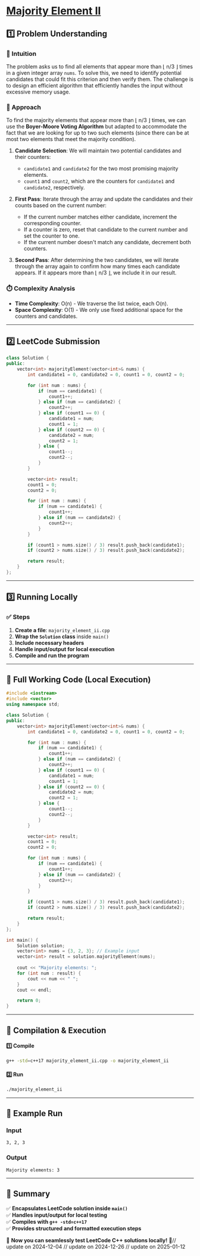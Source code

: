# **[Majority Element II](https://leetcode.com/problems/majority-element-ii/description/)**  

## **1️⃣ Problem Understanding**  
### **📌 Intuition**  
The problem asks us to find all elements that appear more than ⌊ n/3 ⌋ times in a given integer array `nums`. To solve this, we need to identify potential candidates that could fit this criterion and then verify them. The challenge is to design an efficient algorithm that efficiently handles the input without excessive memory usage. 

### **🚀 Approach**  
To find the majority elements that appear more than ⌊ n/3 ⌋ times, we can use the **Boyer-Moore Voting Algorithm** but adapted to accommodate the fact that we are looking for up to two such elements (since there can be at most two elements that meet the majority condition).  

1. **Candidate Selection**: We will maintain two potential candidates and their counters:
   - `candidate1` and `candidate2` for the two most promising majority elements.
   - `count1` and `count2`, which are the counters for `candidate1` and `candidate2`, respectively.

2. **First Pass**: Iterate through the array and update the candidates and their counts based on the current number:
   - If the current number matches either candidate, increment the corresponding counter.
   - If a counter is zero, reset that candidate to the current number and set the counter to one.
   - If the current number doesn't match any candidate, decrement both counters.

3. **Second Pass**: After determining the two candidates, we will iterate through the array again to confirm how many times each candidate appears. If it appears more than ⌊ n/3 ⌋, we include it in our result.

### **⏱️ Complexity Analysis**  
- **Time Complexity**: O(n) - We traverse the list twice, each O(n).  
- **Space Complexity**: O(1) - We only use fixed additional space for the counters and candidates.  

---  

## **2️⃣ LeetCode Submission**  
```cpp
class Solution {
public:
    vector<int> majorityElement(vector<int>& nums) {
        int candidate1 = 0, candidate2 = 0, count1 = 0, count2 = 0;

        for (int num : nums) {
            if (num == candidate1) {
                count1++;
            } else if (num == candidate2) {
                count2++;
            } else if (count1 == 0) {
                candidate1 = num;
                count1 = 1;
            } else if (count2 == 0) {
                candidate2 = num;
                count2 = 1;
            } else {
                count1--;
                count2--;
            }
        }

        vector<int> result;
        count1 = 0; 
        count2 = 0;

        for (int num : nums) {
            if (num == candidate1) {
                count1++;
            } else if (num == candidate2) {
                count2++;
            }
        }

        if (count1 > nums.size() / 3) result.push_back(candidate1);
        if (count2 > nums.size() / 3) result.push_back(candidate2);

        return result;
    }
};
```  

---  

## **3️⃣ Running Locally**  
### **✅ Steps**  
1. **Create a file**: `majority_element_ii.cpp`  
2. **Wrap the `Solution` class** inside `main()`  
3. **Include necessary headers**  
4. **Handle input/output for local execution**  
5. **Compile and run the program**  

---  

## **📝 Full Working Code (Local Execution)**  
```cpp
#include <iostream>
#include <vector>
using namespace std;

class Solution {
public:
    vector<int> majorityElement(vector<int>& nums) {
        int candidate1 = 0, candidate2 = 0, count1 = 0, count2 = 0;

        for (int num : nums) {
            if (num == candidate1) {
                count1++;
            } else if (num == candidate2) {
                count2++;
            } else if (count1 == 0) {
                candidate1 = num;
                count1 = 1;
            } else if (count2 == 0) {
                candidate2 = num;
                count2 = 1;
            } else {
                count1--;
                count2--;
            }
        }

        vector<int> result;
        count1 = 0; 
        count2 = 0;

        for (int num : nums) {
            if (num == candidate1) {
                count1++;
            } else if (num == candidate2) {
                count2++;
            }
        }

        if (count1 > nums.size() / 3) result.push_back(candidate1);
        if (count2 > nums.size() / 3) result.push_back(candidate2);

        return result;
    }
};

int main() {
    Solution solution;
    vector<int> nums = {3, 2, 3}; // Example input
    vector<int> result = solution.majorityElement(nums);
    
    cout << "Majority elements: ";
    for (int num : result) {
        cout << num << " ";
    }
    cout << endl;

    return 0;
}
```  

---  

## **🔧 Compilation & Execution**  
#### **1️⃣ Compile**  
```bash
g++ -std=c++17 majority_element_ii.cpp -o majority_element_ii
```  

#### **2️⃣ Run**  
```bash
./majority_element_ii
```  

---  

## **🎯 Example Run**  
### **Input**  
```
3, 2, 3
```  
### **Output**  
```
Majority elements: 3 
```  

---  

## **📌 Summary**  
✅ **Encapsulates LeetCode solution inside `main()`**  
✅ **Handles input/output for local testing**  
✅ **Compiles with `g++ -std=c++17`**  
✅ **Provides structured and formatted execution steps**  

🚀 **Now you can seamlessly test LeetCode C++ solutions locally!** 🚀// update on 2024-12-04
// update on 2024-12-26
// update on 2025-01-12
